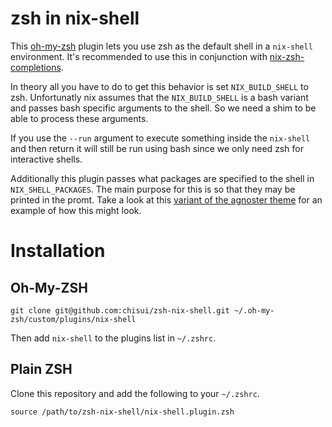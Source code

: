 
# zsh in nix-shell

This [oh-my-zsh](https://github.com/robbyrussell/oh-my-zsh/) plugin lets you use zsh as the default shell in a `nix-shell` environment. It's recommended to use this in conjunction with [nix-zsh-completions](https://github.com/spwhitt/nix-zsh-completions).

In theory all you have to do to get this behavior is set `NIX_BUILD_SHELL` to zsh. Unfortunatly nix assumes that the `NIX_BUILD_SHELL` is a bash variant and passes bash specific arguments to the shell. So we need a shim to be able to process these arguments.

If you use the `--run` argument to execute something inside the `nix-shell` and then return it will still be run using bash since we only need zsh for interactive shells.

Additionally this plugin passes what packages are specified to the shell in `NIX_SHELL_PACKAGES`. The main purpose for this is so that they may be printed in the promt. Take a look at this [variant of the agnoster theme](https://gist.github.com/chisui/0d12bd51a5fd8e6bb52e6e6a43d31d5e#file-agnoster-nix-zsh-theme) for an example of how this might look.

# Installation

## Oh-My-ZSH

    git clone git@github.com:chisui/zsh-nix-shell.git ~/.oh-my-zsh/custom/plugins/nix-shell

Then add `nix-shell` to the plugins list in `~/.zshrc`.

## Plain ZSH

Clone this repository and add the following to your `~/.zshrc`.

    source /path/to/zsh-nix-shell/nix-shell.plugin.zsh

